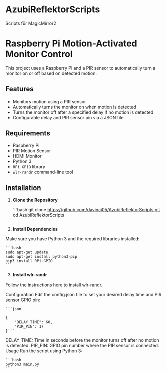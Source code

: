 # AzubiReflektorScripts
Scripts für MagicMirror2

# Raspberry Pi Motion-Activated Monitor Control

This project uses a Raspberry Pi and a PIR sensor to automatically turn a monitor on or off based on detected motion.

## Features

- Monitors motion using a PIR sensor
- Automatically turns the monitor on when motion is detected
- Turns the monitor off after a specified delay if no motion is detected
- Configurable delay and PIR sensor pin via a JSON file

## Requirements

- Raspberry Pi
- PIR Motion Sensor
- HDMI Monitor
- Python 3
- `RPi.GPIO` library
- `wlr-randr` command-line tool

## Installation

1. **Clone the Repository**

    ´´´bash
    git clone https://github.com/davinci05/AzubiReflektorScripts.git
    cd AzubiReflektorScripts
    ```

2. **Install Dependencies**

Make sure you have Python 3 and the required libraries installed:

    ´´´bash
    sudo apt-get update
    sudo apt-get install python3-pip
    pip3 install RPi.GPIO
    ```

3. **Install wlr-randr**

Follow the instructions here to install wlr-randr.

Configuration
Edit the config.json file to set your desired delay time and PIR sensor GPIO pin:

    ´´´json

    {
        "DELAY_TIME": 60,
        "PIR_PIN": 17
    }´´´

DELAY_TIME: Time in seconds before the monitor turns off after no motion is detected.
PIR_PIN: GPIO pin number where the PIR sensor is connected.
Usage
Run the script using Python 3:


    ´´´bash
    python3 main.py
    ´´´
